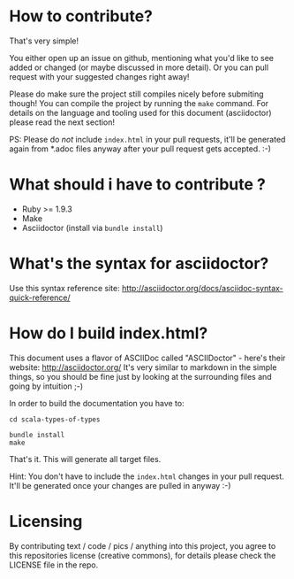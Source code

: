 How to contribute?
==================

That's very simple!

You either open up an issue on github, mentioning what you'd like to see added or changed (or maybe discussed in more detail). Or you can pull request with your suggested changes right away!

Please do make sure the project still compiles nicely before submiting though! You can compile the project by running the `make` command. 
For details on the language and tooling used for this document (asciidoctor) please read the next section!

PS: Please do _not_ include `index.html` in your pull requests, it'll be generated again from *.adoc files anyway after your pull request gets accepted. :-)

What should i have to contribute ?
=========================

* Ruby >= 1.9.3
* Make 
* Asciidoctor (install via `bundle install`) 

What's the syntax for asciidoctor?
==================================
Use this syntax reference site: http://asciidoctor.org/docs/asciidoc-syntax-quick-reference/

How do I build index.html?
==========================

This document uses a flavor of ASCIIDoc called "ASCIIDoctor" - here's their website: http://asciidoctor.org/
It's very similar to markdown in the simple things, so you should be fine just by looking at the surrounding files and going by intuition ;-)

In order to build the documentation you have to:

```
cd scala-types-of-types

bundle install
make
```

That's it. This will generate all target files.

Hint: You don't have to include the `index.html` changes in your pull request. It'll be generated once your changes are pulled in anyway :-)

Licensing
=========

By contributing text / code / pics / anything into this project, you agree to this repositories license (creative commons), 
for details please check the LICENSE file in the repo.
